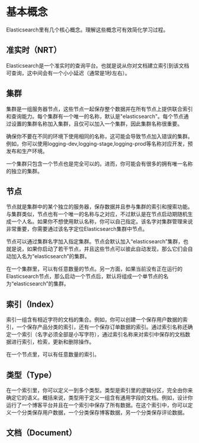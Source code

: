 # 基本概念

Elasticsearch里有几个核心概念。理解这些概念可有效简化学习过程。

## 准实时（NRT）

Elasticsearch是一个准实时的查询平台。也就是说从你对文档建立索引到该文档可查询，这中间会有一个小小延迟（通常是1秒左右）。

## 集群

集群是一组服务器节点，这些节点一起保存整个数据并在所有节点上提供联合索引和查询能力。每个集群有一个唯一的名称，默认是"elasticsearch"。每个节点通过设置的集群名称加入集群，且仅可以加入一个集群，因此集群名称很重要。

确保你不要在不同的环境下使用相同的名称，这可能会导致节点加入错误的集群。例如，你可以使用logging-dev,logging-stage,logging-prod等名称对应开发，预发布和生产环境。

一个集群只包含一个节点也是完全可以的。进而，你可能会有很多的拥有唯一名称的独立的集群。

## 节点

节点就是集群中的某个独立的服务器，保存数据并且参与集群的索引和搜索功能。与集群类似，节点也有一个唯一的名称与之对应，不过默认是在节点启动期随机生成一个人名。如果你不想使用默认名称，你可以自己指定。该名字对集群管理来说非常重要，你需要通过该名字定位Elasticsearch集群中节点。

节点可以通过集群名字加入指定集群。节点会默认加入“elasticsearch”集群，也就是说，如果你启动了若干节点，并且这些节点可以彼此自动发现，那么它们会自动加入名为“elasticsearch”的集群。

在一个集群里，可以有任意数量的节点。另一方面，如果当前没有正在运行的Elasticsearch节点，那么启动一个节点后，默认将组成一个单节点的名为“elasticsearch”的集群。

## 索引（Index）

索引一组含有相近字符的文档的集合。例如，你可以创建一个保存用户数据的索引，一个保存产品分类的索引，还有一个保存订单数据的索引。通过索引名称还确定一个索引（名字必须全部是小写字符），通过索引名称来对索引中保存的文档数据进行索引，检索，更新和删除操作。

在一个节点里，可以有任意数量的索引。

## 类型（Type）

在一个索引里，你可以定义一到多个类型。类型是索引里的逻辑分区，完全由你来确定它的语义。概括来说，类型用于定义一组含有通用字段的文档。例如，设计你运行了一个博客平台并且在一个索引中保存了所有数据。在这个索引中，你可以定义一个分类保存用户数据，一个分类保存博客数据，另一个分类保存评论数据。

## 文档（Document）





